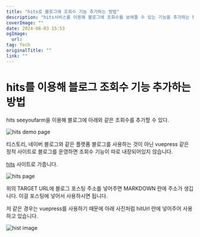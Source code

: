 ```yaml
---
title: "hits로 블로그에 조회수 기능 추가하는 방법"
description: "hits서비스를 이용해 블로그에 조회수를 보여줄 수 있는 기능을 추가하는 방법을 공유합니다"
coverImage: ""
date: 2024-08-03 15:53
ogImage: 
  url: 
tag: Tech
originalTitle: ""
link: ""
---
```




# hits를 이용해 블로그 조회수 기능 추가하는 방법

hits seeyoufarm을 이용해 블로그에 아래와 같은 조회수를 추가할 수 있다.

<img alt="hits demo page" src="/assets/img/2024-03-21-hits-1.png"/>



<div class="content-ad"></div>

티스토리, 네이버 블로그와 같은 플랫폼 블로그를 사용하는 것이 아닌
vuepress 같은 정적 사이트로 블로그를 운영하면 조회수 기능이 따로 내장되어있지 않습니다.

[hits](https://hits.seeyoufarm.com/) 사이트로 가줍니다.

<img alt="hits page" src="/assets/img/2024-03-21-hits-2.png"/>

위의 TARGET URL에 블로그 포스팅 주소를 넣어주면 MARKDOWN 란에 주소가 생깁니다.
이걸 포스팅에 넣어서 사용하시면 됩니다.

저 같은 경우는 vuepress를 사용하기 때문에 아래 사진처럼 hitUrl 란에 넣어주어 사용하고 있습니다.

<img alt="hist image" src="/assets/img/2024-03-21-hits-3.png"/>
